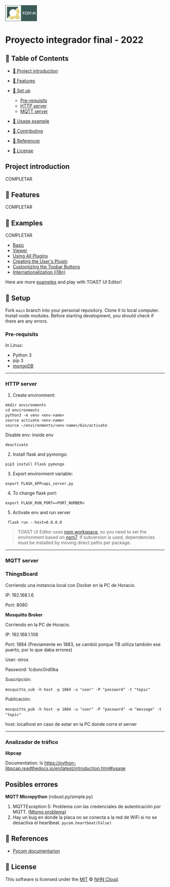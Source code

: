 <img src="./img/UNC.jpg" alt="drawing" width="100"/>


# Proyecto integrador final - 2022




## 🚩 Table of Contents

  - [📌 Project introduction](#-project-introduction)
  - [🎨 Features](#-features)
  
  - [🔧 Set up](#-set-up)
       - [Pre-requisits](#pre-requisits)
       - [HTTP server](#http-server)
       - [MQTT server](#mqtt-server)
  - [🐾 Usage example](#-examples)
  - [💬 Contributing](#-contributing)
  - [🚀 Referencer](#-references)
  - [📜 License](#-license)


## Project introduction
COMPLETAR


## 🎨 Features

COMPLETAR

## 🐾 Examples

COMPLETAR

* [Basic](https://nhn.github.io/tui.editor/latest/tutorial-example01-editor-basic)
* [Viewer](https://nhn.github.io/tui.editor/latest/tutorial-example04-viewer)
* [Using All Plugins](https://nhn.github.io/tui.editor/latest/tutorial-example12-editor-with-all-plugins)
* [Creating the User's Plugin](https://nhn.github.io/tui.editor/latest/tutorial-example13-creating-plugin)
* [Customizing the Toobar Buttons](https://nhn.github.io/tui.editor/latest/tutorial-example15-customizing-toolbar-buttons)
* [Internationalization (i18n)](https://nhn.github.io/tui.editor/latest/tutorial-example16-i18n)

Here are more [examples](https://nhn.github.io/tui.editor/latest/tutorial-example01-editor-basic) and play with TOAST UI Editor!



## 🔧 Setup

Fork `main` branch into your personal repository. Clone it to local computer. Install node modules. Before starting development, you should check if there are any errors.

### Pre-requisits
In Linux:
- Python 3 
- pip 3
- [mongoDB](#https://www.mongodb.com/try/download/community)

---
### HTTP server
1. Create environment:
   
```
mkdir environments
cd environments
python3 -m venv <env-name>
source activate <env-name>
source ~/environments/<env-name>/bin/activate 

```
Disable env: inside env
```
deactivate
```


2. Install flask and pymongo:
   
```
pip3 install Flask pymongo
```
3. Export environment variable:
```
export FLASK_APP=api_server.py
```
4. To change flask port:
```
export FLASK_RUN_PORT=<PORT_NUMBER>
```
5. Activate env and run server 
```
 flask run --host=0.0.0.0
 ```

> TOAST UI Editor uses [npm workspace](https://docs.npmjs.com/cli/v7/using-npm/workspaces/), so you need to set the environment based on [npm7](https://github.blog/2021-02-02-npm-7-is-now-generally-available/). If subversion is used, dependencies must be installed by moving direct paths per package.

--- 

### MQTT server



### ThingsBoard
Corriendo una instancia local con Docker en la PC de Horacio.

IP: 192.168.1.6

Port: 8080

**Mosquitto Broker**

Corriendo en la PC de Horacio.

IP: 192.168.1.108

Port: 1884 (Previamente en 1883, se cambió porque TB utiliza también ese puerto, por lo que daba errores)

User: otros

Password: 1cdunc0rd0ba

Suscripción:

`mosquitto_sub -h host -p 1884 -u "user" -P "password" -t "topic"`


Publicación:

`mosquitto_pub -h host -p 1884 -u "user" -P "password" -m "message" -t "topic"`

host: localhost en caso de estar en la PC donde corre el server

---


### Analizador de tráfico

**libpcap**

Documentation: ls
https://python-libpcap.readthedocs.io/en/latest/introduction.html#usage

## Posibles errores
**MQTT Micropython** (robust.py/simple.py)
1. MQTTException 5: Problema con las credenciales de autenticación por MQTT. ([Mismo problema](https://forum.micropython.org/viewtopic.php?t=4412))
2. Hay un bug en donde la placa no se conecta a la red de WiFi si no se desactiva el heartbeat. `pycom.heartbeat(False)`


## 🚀 References

* [Pycom documentarion](https://pycom.io/)



## 📜 License

This software is licensed under the [MIT](https://github.com/nhn/tui.editor/blob/master/LICENSE) © [NHN Cloud](https://github.com/nhn).
